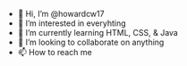 - 👋 Hi, I’m @howardcw17
- 👀 I’m interested in everyhting
- 🌱 I’m currently learning HTML, CSS, & Java
- 💞️ I’m looking to collaborate on anything
- 📫 How to reach me 

<!---
howardcw17/howardcw17 is a ✨ special ✨ repository because its `README.md` (this file) appears on your GitHub profile.
You can click the Preview link to take a look at your changes.
--->

